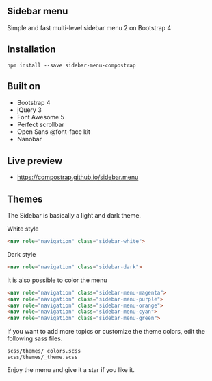 ## Sidebar menu
Simple and fast multi-level sidebar menu 2 on Bootstrap 4

## Installation
```
npm install --save sidebar-menu-compostrap
```

## Built on

- Bootstrap 4
- jQuery 3
- Font Awesome 5
- Perfect scrollbar
- Open Sans @font-face kit
- Nanobar

## Live preview

- https://compostrap.github.io/sidebar.menu

## Themes
The Sidebar is basically a light and dark theme.

White style
```html
<nav role="navigation" class="sidebar-white">
```

Dark style
```html
<nav role="navigation" class="sidebar-dark">
```

It is also possible to color the menu
```html
<nav role="navigation" class="sidebar-menu-magenta">
<nav role="navigation" class="sidebar-menu-purple">
<nav role="navigation" class="sidebar-menu-orange">
<nav role="navigation" class="sidebar-menu-cyan">
<nav role="navigation" class="sidebar-menu-green">
```

If you want to add more topics or customize the theme colors, edit the following sass files.
```
scss/themes/_colors.scss
scss/themes/_theme.scss
```

Enjoy the menu and give it a star if you like it.
